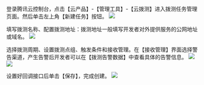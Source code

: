 登录腾讯云控制台，点击【云产品】-【管理工具】-【云拨测】进入拨测任务管理页面。然后单击左上角【新建任务】按钮。
![](https://main.qcloudimg.com/raw/06b974470f491c036fcab968277d5dba.png)

填写拨测名称、配置拨测地址：拨测地址一般填写开发者对外提供服务的公网地址或域名。
![](https://main.qcloudimg.com/raw/06ef59974c4f8a11065961ab66a12f0d.png)

选择拨测周期、设置拨测点组、触发条件和接收管理。在【接收管理】界面选择警告渠道，产生告警后开发者可以在【拨测告警数据】中查看具体的告警信息。
![](https://main.qcloudimg.com/raw/06ef59974c4f8a11065961ab66a12f0d.png)
![](https://main.qcloudimg.com/raw/98d33b39e6b4fcded584322cdb125989.png)

设置好回调接口后单击【保存】，完成创建。
![](https://main.qcloudimg.com/raw/06faf6d123041fbe58251a49f45b7814.png)
